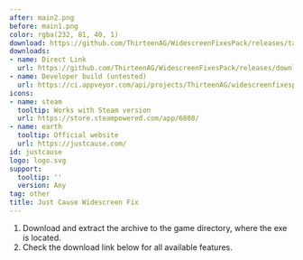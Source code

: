 ```yaml
---
after: main2.png
before: main1.png
color: rgba(232, 81, 40, 1)
download: https://github.com/ThirteenAG/WidescreenFixesPack/releases/tag/justcause
downloads:
- name: Direct Link
  url: https://github.com/ThirteenAG/WidescreenFixesPack/releases/download/justcause/JustCause.WidescreenFix.zip
- name: Developer build (untested)
  url: https://ci.appveyor.com/api/projects/ThirteenAG/widescreenfixespack/artifacts/JustCause.WidescreenFix.zip?branch=master
icons:
- name: steam
  tooltip: Works with Steam version
  url: https://store.steampowered.com/app/6880/
- name: earth
  tooltip: Official website
  url: https://justcause.com/
id: justcause
logo: logo.svg
support:
  tooltip: ''
  version: Any
tag: other
title: Just Cause Widescreen Fix
---
```


1. Download and extract the archive to the game directory, where the exe is located.
2. Check the download link below for all available features.

